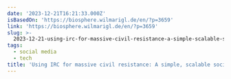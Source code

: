 ```yaml
---
date: '2023-12-21T16:21:33.000Z'
isBasedOn: 'https://biosphere.wilmarigl.de/en/?p=3659'
link: 'https://biosphere.wilmarigl.de/en/?p=3659'
slug: >-
  2023-12-21-using-irc-for-massive-civil-resistance-a-simple-scalable-social-network
tags:
  - social media
  - tech
title: 'Using IRC for massive civil resistance: A simple, scalable social network –'
---
```



